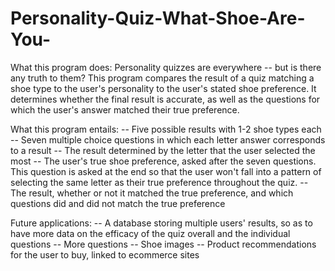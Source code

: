 # Personality-Quiz-What-Shoe-Are-You-
What this program does:
Personality quizzes are everywhere -- but is there any truth to them? This program compares the result of a quiz matching a shoe type to the user's 
personality to the user's stated shoe preference. It determines whether the final result is accurate, as well as the questions for which the user's
answer matched their true preference. 

What this program entails:
-- Five possible results with 1-2 shoe types each
-- Seven multiple choice questions in which each letter answer corresponds to a result
-- The result determined by the letter that the user selected the most
-- The user's true shoe preference, asked after the seven questions. This question is asked at the end so that the user won't fall into a pattern of 
selecting the same letter as their true preference throughout the quiz.
-- The result, whether or not it matched the true preference, and which questions did and did not match the true preference

Future applications:
-- A database storing multiple users' results, so as to have more data on the efficacy of the quiz overall and the individual questions
-- More questions
-- Shoe images
-- Product recommendations for the user to buy, linked to ecommerce sites 
